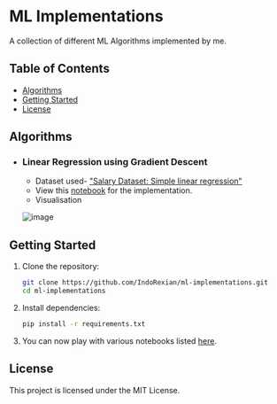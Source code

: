 # ML Implementations

A collection of different ML Algorithms implemented by me.

## Table of Contents
- [Algorithms](#algorithms)
- [Getting Started](#getting-started)
- [License](#license)
## Algorithms
- ### Linear Regression using Gradient Descent
    - Dataset used- ["Salary Dataset: Simple linear regression"](https://www.kaggle.com/datasets/abhishek14398/salary-dataset-simple-linear-regression)
    - View this [notebook](/notebooks/linearregression.ipynb) for the implementation.
    - Visualisation
  
    ![image](/assets/1_linearregression.gif)

## Getting Started

1. Clone the repository:
    ```bash
    git clone https://github.com/IndoRexian/ml-implementations.git
    cd ml-implementations
    ```
2. Install dependencies:
    ```bash
    pip install -r requirements.txt
    ```
3. You can now play with various notebooks listed [here](/notebooks/).

## License

This project is licensed under the MIT License.
